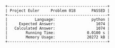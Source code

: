     +--------------------------------------------+
    | Project Euler     Problem 018       PASSED |
    +--------------------------------------------+
    |            Language:                python |
    |     Expected Answer:                  1074 |
    |   Calculated Answer:                  1074 |
    |        Running Time:              0.0100 s |
    |        Memory Usage:              20272 kB |
    +--------------------------------------------+
